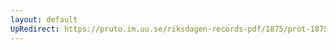 ```yaml
---
layout: default
UpRedirect: https://pruto.im.uu.se/riksdagen-records-pdf/1875/prot-1875--fk--002/prot-1875--fk--002_007.pdf
---
```

